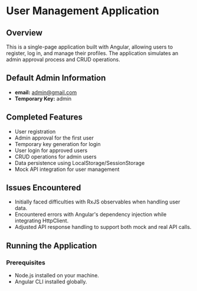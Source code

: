 # User Management Application

## Overview
This is a single-page application built with Angular, allowing users to register, log in, and manage their profiles. The application simulates an admin approval process and CRUD operations.

## Default Admin Information
- **email:** admin@gmail.com
- **Temporary Key:** admin

## Completed Features
- User registration
- Admin approval for the first user
- Temporary key generation for login
- User login for approved users
- CRUD operations for admin users
- Data persistence using LocalStorage/SessionStorage
- Mock API integration for user management

## Issues Encountered
- Initially faced difficulties with RxJS observables when handling user data.
- Encountered errors with Angular's dependency injection while integrating HttpClient.
- Adjusted API response handling to support both mock and real API calls.

## Running the Application
### Prerequisites
- Node.js installed on your machine.
- Angular CLI installed globally.

